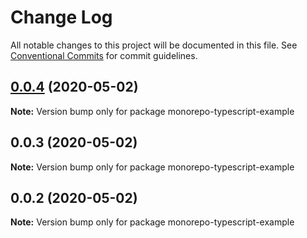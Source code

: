 # Change Log

All notable changes to this project will be documented in this file.
See [Conventional Commits](https://conventionalcommits.org) for commit guidelines.

## [0.0.4](https://github.com/JulienKode/monorepo-typescript-template/compare/monorepo-typescript-example@0.0.3...monorepo-typescript-example@0.0.4) (2020-05-02)

**Note:** Version bump only for package monorepo-typescript-example





## 0.0.3 (2020-05-02)

**Note:** Version bump only for package monorepo-typescript-example





## 0.0.2 (2020-05-02)

**Note:** Version bump only for package monorepo-typescript-example
